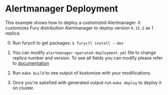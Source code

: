 # Alertmanager Deployment

This example shows how to deploy a customized Alertmanager. It customizes Fury distribution Alertmanager to deploy version `0.15.2` as 1 replica.

0. Run furyctl to get packages: `$ furyctl install --dev`

1. You can modify `alertmanager-operated-deployment.yml` file to change replica number and version. To see all fields you can modify please refer to [documentation](https://github.com/coreos/prometheus-operator/blob/master/Documentation/user-guides/alerting.md)

2. Run `make build` to see output of kustomize with your modifications.

3. Once you're satisfied with generated output run `make deploy` to deploy it on cluster.
